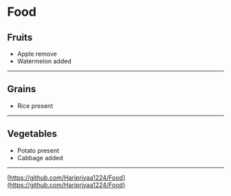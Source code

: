 # Food
## Fruits
- Apple remove
- Watermelon added
----
## Grains
- Rice present
----
## Vegetables

- Potato present
- Cabbage added
-----

[https://github.com/Haripriyaa1224/Food](https://github.com/Haripriyaa1224/Food)

